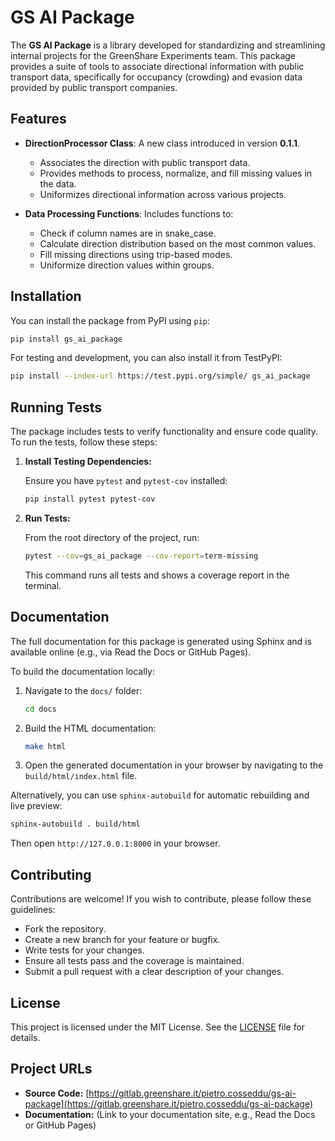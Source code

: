 # GS AI Package

The **GS AI Package** is a library developed for standardizing and streamlining internal projects for the GreenShare Experiments team. This package provides a suite of tools to associate directional information with public transport data, specifically for occupancy (crowding) and evasion data provided by public transport companies.

## Features

- **DirectionProcessor Class**: A new class introduced in version **0.1.1**.
  - Associates the direction with public transport data.
  - Provides methods to process, normalize, and fill missing values in the data.
  - Uniformizes directional information across various projects.
  
- **Data Processing Functions**: Includes functions to:
  - Check if column names are in snake_case.
  - Calculate direction distribution based on the most common values.
  - Fill missing directions using trip-based modes.
  - Uniformize direction values within groups.

## Installation

You can install the package from PyPI using `pip`:

```bash
pip install gs_ai_package
```

For testing and development, you can also install it from TestPyPI:

```bash
pip install --index-url https://test.pypi.org/simple/ gs_ai_package
```
## Running Tests

The package includes tests to verify functionality and ensure code quality. To run the tests, follow these steps:

1. **Install Testing Dependencies:**

   Ensure you have `pytest` and `pytest-cov` installed:
   
   ```bash
   pip install pytest pytest-cov
   ```

2. **Run Tests:**

   From the root directory of the project, run:
   
   ```bash
   pytest --cov=gs_ai_package --cov-report=term-missing
   ```

   This command runs all tests and shows a coverage report in the terminal.

## Documentation

The full documentation for this package is generated using Sphinx and is available online (e.g., via Read the Docs or GitHub Pages).

To build the documentation locally:

1. Navigate to the `docs/` folder:
   
   ```bash
   cd docs
   ```

2. Build the HTML documentation:
   
   ```bash
   make html
   ```

3. Open the generated documentation in your browser by navigating to the `build/html/index.html` file.

Alternatively, you can use `sphinx-autobuild` for automatic rebuilding and live preview:

```bash
sphinx-autobuild . build/html
```

Then open `http://127.0.0.1:8000` in your browser.

## Contributing

Contributions are welcome! If you wish to contribute, please follow these guidelines:

- Fork the repository.
- Create a new branch for your feature or bugfix.
- Write tests for your changes.
- Ensure all tests pass and the coverage is maintained.
- Submit a pull request with a clear description of your changes.

## License

This project is licensed under the MIT License. See the [LICENSE](LICENSE) file for details.

## Project URLs

- **Source Code:** [https://gitlab.greenshare.it/pietro.cosseddu/gs-ai-package](https://gitlab.greenshare.it/pietro.cosseddu/gs-ai-package)
- **Documentation:** (Link to your documentation site, e.g., Read the Docs or GitHub Pages)

